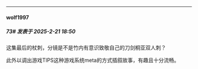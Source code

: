 ﻿
*****

####  wolf1997  
##### 73#       发表于 2025-2-21 18:50

这集最后的杖刺，分镜是不是竹内有意识致敬自己的刀剑桐亚双人刺？

此外以调出游戏TIPS这种游戏系统meta的方式插叙故事，有趣且十分流畅。

